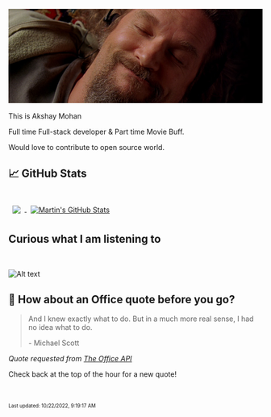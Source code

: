 [![Akshay's GitHub Banner](./assets/bigLebowski.jpg)](https://github.com/AkshayHere)

This is Akshay Mohan

Full time Full-stack developer & Part time Movie Buff.

Would love to contribute to open source world.

## &#x1f4c8; GitHub Stats

<br>

<a href="https://github.com/akshayhere">
  <img align="center" style="margin:0.5rem" src="https://github-readme-stats.vercel.app/api/top-langs/?username=akshayhere&hide=html,css&title_color=ffffff&text_color=c9cacc&icon_color=4AB197&bg_color=1A2B34" />
</a>

<a href="https://github.com/akshayhere">
  <img align="center" style="margin:0.5rem" src="https://github-readme-stats.vercel.app/api?username=akshayhere&show_icons=true&line_height=27&count_private=true&title_color=ffffff&text_color=c9cacc&icon_color=4AB097&bg_color=1A2B34" alt="Martin's GitHub Stats" />
</a>

<br>

## Curious what I am listening to

<br>

![Alt text](https://spotify-recently-played-readme.vercel.app/api?user=akshay_here&unique={true|1|on|yes})

## 📣 How about an Office quote before you go?

> And I knew exactly what to do. But in a much more real sense, I had no idea what to do.
>
> <p>- Michael Scott</p>

_Quote requested from [The Office API](https://www.officeapi.dev/)_

Check back at the top of the hour for a new quote!

<br>

<sub><sup>Last updated: 10/22/2022, 9:19:17 AM</sup></sub>

<!-- > ### Want to know how I made this README?
>
> [Credits](https://github.com/braydoncoyer)! -->
